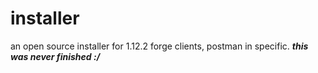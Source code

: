 # installer
an open source installer for 1.12.2 forge clients, postman in specific.
***this was never finished :/***

